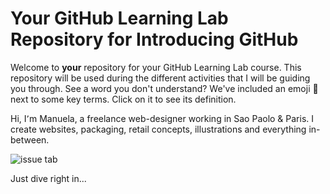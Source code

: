 # Your GitHub Learning Lab Repository for Introducing GitHub

Welcome to **your** repository for your GitHub Learning Lab course. This repository will be used during the different activities that I will be guiding you through. See a word you don't understand? We've included an emoji 📖 next to some key terms. Click on it to see its definition.

Hi, I՚m Manuela, a freelance web-designer working
in Sao Paolo & Paris.
I create websites, packaging, 
retail concepts, illustrations
and everything in-between.

![issue tab](https://lab.github.com/public/images/issue_tab.png)

Just dive right in...


